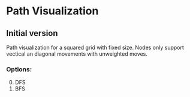 # Path Visualization
## Initial version
Path visualization for a squared grid with fixed size. Nodes only support vectical an diagonal movements with unweighted moves.
### Options:
0. DFS
1. BFS